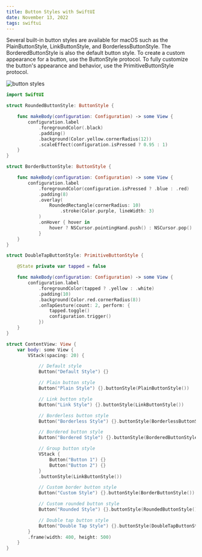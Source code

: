 ```yaml
---
title: Button Styles with SwiftUI
date: November 13, 2022
tags: swiftui
---
```


Several built-in button styles are available for macOS such as the PlainButtonStyle, LinkButtonStyle, and BorderlessButtonStyle. The BorderedButtonStyle is also the default button style. To create a custom appearance for a button, use the ButtonStyle protocol. To fully customize the button's appearance and behavior, use the PrimitiveButtonStyle protocol.

<p><img src="../images/button-styles.png" style="max-width:400px;" alt="button styles"></p>

```swift
import SwiftUI

struct RoundedButtonStyle: ButtonStyle {

    func makeBody(configuration: Configuration) -> some View {
        configuration.label
            .foregroundColor(.black)
            .padding()
            .background(Color.yellow.cornerRadius(12))
            .scaleEffect(configuration.isPressed ? 0.95 : 1)
    }
}

struct BorderButtonStyle: ButtonStyle {

    func makeBody(configuration: Configuration) -> some View {
        configuration.label
            .foregroundColor(configuration.isPressed ? .blue : .red)
            .padding(8)
            .overlay(
                RoundedRectangle(cornerRadius: 10)
                    .stroke(Color.purple, lineWidth: 3)
            )
            .onHover { hover in
                hover ? NSCursor.pointingHand.push() : NSCursor.pop()
            }
    }
}

struct DoubleTapButtonStyle: PrimitiveButtonStyle {

    @State private var tapped = false

    func makeBody(configuration: Configuration) -> some View {
        configuration.label
            .foregroundColor(tapped ? .yellow : .white)
            .padding(10)
            .background(Color.red.cornerRadius(8))
            .onTapGesture(count: 2, perform: {
                tapped.toggle()
                configuration.trigger()
            })
    }
}

struct ContentView: View {
    var body: some View {
        VStack(spacing: 20) {

            // Default style
            Button("Default Style") {}

            // Plain button style
            Button("Plain Style") {}.buttonStyle(PlainButtonStyle())

            // Link button style
            Button("Link Style") {}.buttonStyle(LinkButtonStyle())

            // Borderless button style
            Button("Borderless Style") {}.buttonStyle(BorderlessButtonStyle())

            // Bordered button style
            Button("Bordered Style") {}.buttonStyle(BorderedButtonStyle())

            // Group button style
            VStack {
                Button("Button 1") {}
                Button("Button 2") {}
            }
            .buttonStyle(LinkButtonStyle())

            // Custom border button style
            Button("Custom Style") {}.buttonStyle(BorderButtonStyle())

            // Custom rounded button style
            Button("Rounded Style") {}.buttonStyle(RoundedButtonStyle())

            // Double tap button style
            Button("Double Tap Style") {}.buttonStyle(DoubleTapButtonStyle())
        }
        .frame(width: 400, height: 500)
    }
}
```
